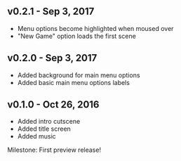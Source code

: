 ## v0.2.1 - Sep 3, 2017
* Menu options become highlighted when moused over
* "New Game" option loads the first scene

## v0.2.0 - Sep 3, 2017
* Added background for main menu options
* Added basic main menu options labels

## v0.1.0 - Oct 26, 2016
* Added intro cutscene
* Added title screen
* Added music

Milestone: First preview release!
